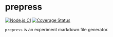 # prepress

[![Node.js CI](https://github.com/MikeHopcroft/prepress/actions/workflows/ci.yaml/badge.svg)](https://github.com/MikeHopcroft/prepress/actions/workflows/ci.yaml)
[![Coverage Status](https://coveralls.io/repos/github/MikeHopcroft/prepress/badge.svg?branch=main)](https://coveralls.io/github/MikeHopcroft/labyrinth?branch=main)


`prepress` is an experiment markdown file generator.
